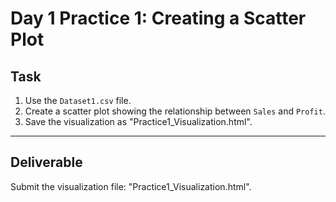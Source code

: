 # Day 1 Practice 1: Creating a Scatter Plot

## Task
1. Use the `Dataset1.csv` file.
2. Create a scatter plot showing the relationship between `Sales` and `Profit`.
3. Save the visualization as "Practice1_Visualization.html".

---

## Deliverable
Submit the visualization file: "Practice1_Visualization.html".